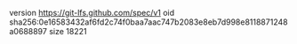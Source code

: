 version https://git-lfs.github.com/spec/v1
oid sha256:0e16583432af6fd2c74f0baa7aac747b2083e8eb7d998e8118871248a0688897
size 18221
